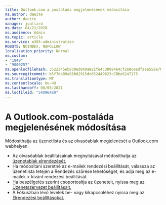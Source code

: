 ```yaml
---
title: Outlook.com a postaláda megjelenésének módosítása
ms.author: daeite
author: daeite
manager: joallard
ms.date: 04/21/2020
ms.audience: Admin
ms.topic: article
ms.service: o365-administration
ROBOTS: NOINDEX, NOFOLLOW
localization_priority: Normal
ms.custom:
- "1849"
- "9000257"
ms.openlocfilehash: 3522345eb8c0ed840a821fe4c3098464cf2e0ceedfaee558a703be643758ee7a
ms.sourcegitcommit: b5f7da89a650d2915dc652449623c78be6247175
ms.translationtype: MT
ms.contentlocale: hu-HU
ms.lasthandoff: 08/05/2021
ms.locfileid: "54096480"
---
```

# <a name="change-the-look-of-your-outlookcom-mailbox"></a>A Outlook.com-postaláda megjelenésének módosítása

Módosíthatja az üzenetlista és az olvasóablak megjelenését a Outlook.com webhelyen.

- Az olvasóablak beállításainak megnyitásával módosíthatja az [üzenetablak elrendezését.](https://outlook.live.com/mail/options/mail/layout/readingPane)
- Ha módosítani szeretné az e-mailek rendezési beállítását, válassza az üzenetlista tetején a Rendezés szűrése lehetőséget, és adja meg az e-mailek  >   kívánt rendezési beállítását.
- Ha beszélgetés szerint csoportosítja az üzeneteit, nyissa meg az [Üzenetszervezet beállításait.](https://outlook.live.com/mail/options/mail/layout/conversations)
- A Fókuszban lévő levelek be- vagy kikapcsoléhez nyissa meg az [Elrendezési beállításokat.](https://outlook.live.com/mail/options/mail/layout/focused)
